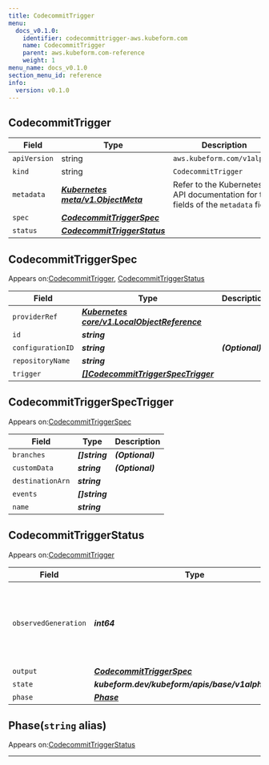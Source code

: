 ```yaml
---
title: CodecommitTrigger
menu:
  docs_v0.1.0:
    identifier: codecommittrigger-aws.kubeform.com
    name: CodecommitTrigger
    parent: aws.kubeform.com-reference
    weight: 1
menu_name: docs_v0.1.0
section_menu_id: reference
info:
  version: v0.1.0
---
```


## CodecommitTrigger
| Field | Type | Description |
| ------ | ----- | ----------- |
| `apiVersion` | string | `aws.kubeform.com/v1alpha1` |
|    `kind` | string | `CodecommitTrigger` |
| `metadata` | ***[Kubernetes meta/v1.ObjectMeta](https://kubernetes.io/docs/reference/generated/kubernetes-api/v1.13/#objectmeta-v1-meta)***|Refer to the Kubernetes API documentation for the fields of the `metadata` field.|
| `spec` | ***[CodecommitTriggerSpec](#codecommittriggerspec)***||
| `status` | ***[CodecommitTriggerStatus](#codecommittriggerstatus)***||
## CodecommitTriggerSpec

Appears on:[CodecommitTrigger](#codecommittrigger), [CodecommitTriggerStatus](#codecommittriggerstatus)

| Field | Type | Description |
| ------ | ----- | ----------- |
| `providerRef` | ***[Kubernetes core/v1.LocalObjectReference](https://kubernetes.io/docs/reference/generated/kubernetes-api/v1.13/#localobjectreference-v1-core)***||
| `id` | ***string***||
| `configurationID` | ***string***| ***(Optional)*** |
| `repositoryName` | ***string***||
| `trigger` | ***[[]CodecommitTriggerSpecTrigger](#codecommittriggerspectrigger)***||
## CodecommitTriggerSpecTrigger

Appears on:[CodecommitTriggerSpec](#codecommittriggerspec)

| Field | Type | Description |
| ------ | ----- | ----------- |
| `branches` | ***[]string***| ***(Optional)*** |
| `customData` | ***string***| ***(Optional)*** |
| `destinationArn` | ***string***||
| `events` | ***[]string***||
| `name` | ***string***||
## CodecommitTriggerStatus

Appears on:[CodecommitTrigger](#codecommittrigger)

| Field | Type | Description |
| ------ | ----- | ----------- |
| `observedGeneration` | ***int64***| ***(Optional)*** Resource generation, which is updated on mutation by the API Server.|
| `output` | ***[CodecommitTriggerSpec](#codecommittriggerspec)***| ***(Optional)*** |
| `state` | ***kubeform.dev/kubeform/apis/base/v1alpha1.State***| ***(Optional)*** |
| `phase` | ***[Phase](#phase)***| ***(Optional)*** |
## Phase(`string` alias)

Appears on:[CodecommitTriggerStatus](#codecommittriggerstatus)

---
